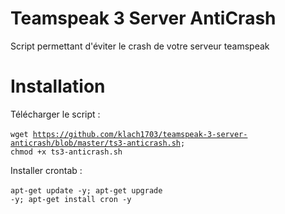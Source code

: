 # Teamspeak 3 Server AntiCrash
Script permettant d'éviter le crash de votre serveur teamspeak

# Installation 
Télécharger le script :
<br><br><code>wget https://github.com/klach1703/teamspeak-3-server-anticrash/blob/master/ts3-anticrash.sh; chmod +x ts3-anticrash.sh</code>

Installer crontab :
<br><br><code>apt-get update -y; apt-get upgrade -y; apt-get install cron -y</code>
